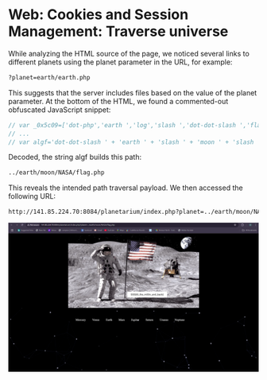 # Web: Cookies and Session Management: Traverse universe

While analyzing the HTML source of the page, we noticed several links to different planets using the planet parameter in the URL, for example:

```bash
?planet=earth/earth.php
```

This suggests that the server includes files based on the value of the planet parameter.
At the bottom of the HTML, we found a commented-out obfuscated JavaScript snippet:

```javascript
// var _0x5c09=['dot-php','earth ','log','slash ','dot-dot-slash ','flag ','NASA '];
// ...
// var algf='dot-dot-slash ' + 'earth ' + 'slash ' + 'moon ' + 'slash ' + 'NASA ' + 'flag ' + 'dot-php';
```

Decoded, the string algf builds this path:

```bash
../earth/moon/NASA/flag.php
```

This reveals the intended path traversal payload. We then accessed the following URL:

```bash
http://141.85.224.70:8084/planetarium/index.php?planet=../earth/moon/NASA/flag.php
```

![img](https://github.com/andreipopescufilimon/SSS-Web-v12-Write-Ups/blob/main/SSS%20v12%20Session%2002/images-s2/planet.png)
